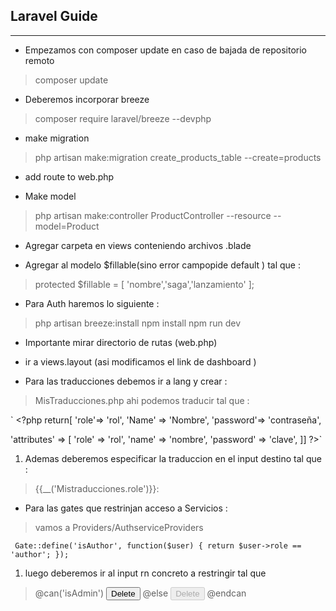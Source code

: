## Laravel Guide 


---

- Empezamos con composer update en caso de bajada de repositorio remoto

> composer update

- Deberemos  incorporar breeze 
>composer require laravel/breeze --devphp 
- make migration 

>php artisan make:migration create_products_table --create=products

- add route to web.php

- Make model 

>php artisan make:controller ProductController --resource --model=Product

- Agregar carpeta en views conteniendo archivos .blade

 

- Agregar al modelo $fillable(sino error campopide default ) tal que :
 
 >protected $fillable = [
        'nombre','saga','lanzamiento'
    ];


- Para Auth haremos lo siguiente :

>php artisan breeze:install
>npm install
>npm run dev 

- Importante mirar directorio de rutas (web.php)

- ir a views.layout (asi modificamos el link de dashboard )


- Para las traducciones debemos ir a lang y crear :
>MisTraducciones.php
ahi podemos traducir tal que :

` <?php
return[
'role'=> 'rol',
'Name' => 'Nombre',
'password'=> 'contraseña',

'attributes' => [
    'role' => 'rol',
    'name' => 'nombre',
    'password' => 'clave',
]]
?>`

1. Ademas deberemos especificar la traduccion en el input destino tal que :
>{{__('Mistraducciones.role')}}:

- Para las gates que restrinjan acceso a Servicios :
>vamos a Providers/AuthserviceProviders

` Gate::define('isAuthor', function($user) {
             return $user->role == 'author';
         });`

 1. luego deberemos ir al input rn concreto a restringir tal que 

 >  @can('isAdmin')
                    <button type="submit" class="btn btn-danger">Delete</button>
                    @else
                    <button type="submit" class="btn btn-danger" disabled>Delete</button>
                    @endcan
